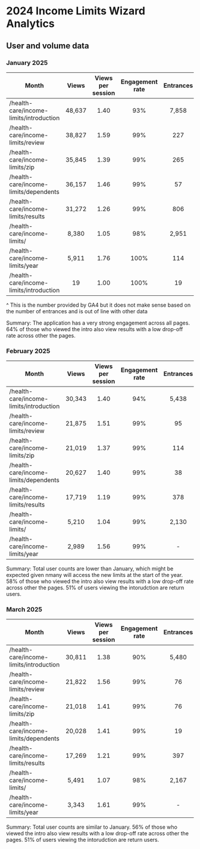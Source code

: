 # 2024 Income Limits Wizard Analytics

## User and volume data

### January 2025

|  Month	 | 	 Views 	 | 	 Views per session 	 | 	Engagement rate	 | 	 Entrances 	 | 	 Exits 	 | 	 Returning users 	 | 	 Total users 	 | 
|	---	|	 :---:	|	 :---:	|	 :---:	|	 :---: 	|	  :---: 	|	 :---:	|	  :---:	|
 | 	 /health-care/income-limits/introduction 	 | 	 48,637	 | 	 1.40 	 | 	93%	 | 	 7,858 	 | 	 7,230 	 | 	 15,980 	 | 	 28,622 	 | 
 | 	 /health-care/income-limits/review 	 | 	 38,827 	 | 	 1.59 	 | 	99%	 | 	 227 	 | 	 507 	 | 	 12,251 	 | 	 21,574 	 | 
 | 	 /health-care/income-limits/zip 	 | 	 35,845	 | 	 1.39 	 | 	99%	 | 	 265 	 | 	 636 	 | 	 13,108 	 | 	 23,028 	 | 
 | 	 /health-care/income-limits/dependents 	 | 	 36,157	 | 	 1.46 	 | 	99%	 | 	 57 	 | 	 321 	 | 	 12,456 	 | 	 21,965 	 | 
 | 	 /health-care/income-limits/results 	 | 	 31,272 | 	 1.26 	 | 	99%	 | 	 806 	 | 	 9,144^	 | 	 12,232 	 | 	 21,630 	 | 
 | 	 /health-care/income-limits/ 	 | 	 8,380 	 | 	 1.05 	 | 	98%	 | 	 2,951 	 | 	 95 	 | 	 4,531 	 | 	 7,384 	 | 
 | 	 /health-care/income-limits/year 	 | 	 5,911	 | 	 1.76 	 | 	100%	 | 	 114 	 | 	 56 	 | 	 1,715 	 | 	 3,114 	 | 
 | 	 /health-care/income-limits/introduction 	 | 	 19	 | 	 1.00 	 | 	100%	 | 	 19 	 | 	 -   	 | 	 19 	 | 	 19 	 | 

^ This is the number provided by GA4 but it does not make sense based on the number of entrances and is out of line with other data

Summary: The application has a very strong engagement across all pages. 64% of those who viewed the intro also view results with a low drop-off rate across other the pages.
 
### February 2025

|  Month	 | 	 Views 	 | 	 Views per session 	 | 	Engagement rate	 | 	 Entrances 	 | 	 Exits 	 | 	 Returning users 	 | 	 Total users 	 | 
|	---	|	 :---:	|	 :---:	|	 :---:	|	 :---: 	|	  :---: 	|	 :---:	|	  :---:	|
 | 	 /health-care/income-limits/introduction 	 | 	 30,343 	 | 	 1.40 	 | 	94%	 | 	 5,438 	 | 	 4,620 	 | 	 9,584 	 | 	 18,516 	 | 
 | 	 /health-care/income-limits/review 	 | 	 21,875 	 | 	 1.51 	 | 	99%	 | 	 95 	 | 	 264 	 | 	 6,787 	 | 	 13,332 	 | 
 | 	 /health-care/income-limits/zip 	 | 	 21,019 	 | 	 1.37 	 | 	99%	 | 	 114 	 | 	 396 	 | 	 7,253 	 | 	 14,134 	 | 
 | 	 /health-care/income-limits/dependents 	 | 	 20,627 	 | 	 1.40 	 | 	99%	 | 	 38 	 | 	 266 	 | 	 6,918 	 | 	 13,574 	 | 
 | 	 /health-care/income-limits/results 	 | 	 17,719 	 | 	 1.19 	 | 	99%	 | 	 378 	 | 	 5,097 	 | 	 6,806 	 | 	 13,369 	 | 
 | 	 /health-care/income-limits/ 	 | 	 5,210 	 | 	 1.04 	 | 	99%	 | 	 2,130 	 | 	 57 	 | 	 2,927 	 | 	 4,736 	 | 
 | 	 /health-care/income-limits/year 	 | 	 2,989 	 | 	 1.56 	 | 	99%	 | 	 -   	 | 	 76 	 | 	 895 	 | 	 1,865 	 | 

Summary: Total user counts are lower than January, which might be expected given nmany will access the new limits at the start of the year. 58% of those who viewed the intro also view results with a low drop-off rate across other the pages. 51% of users viewing the intorudction are return users.

### March 2025

|  Month	 | 	 Views 	 | 	 Views per session 	 | 	Engagement rate	 | 	 Entrances 	 | 	 Exits 	 | 	 Returning users 	 | 	 Total users 	 | 
|	---	|	 :---:	|	 :---:	|	 :---:	|	 :---: 	|	  :---: 	|	 :---:	|	  :---:	|
 | 	 /health-care/income-limits/introduction 	 | 	 30,811 	 | 	 1.38 	 | 	90%	 | 	 5,480 	 | 	 5,328 	 | 	 9,659 	 | 	 19,038 	 | 
 | 	 /health-care/income-limits/review 	 | 	 21,822 	 | 	 1.56 	 | 	99%	 | 	 76 	 | 	 453 	 | 	 6,675 	 | 	 13,052 	 | 
 | 	 /health-care/income-limits/zip 	 | 	 21,018 	 | 	 1.41 	 | 	99%	 | 	 76 	 | 	 379 	 | 	 7,086 	 | 	 13,985 	 | 
 | 	 /health-care/income-limits/dependents 	 | 	 20,028 	 | 	 1.41 	 | 	99%	 | 	 19 	 | 	 189 	 | 	 6,731 	 | 	 13,295 	 | 
 | 	 /health-care/income-limits/results 	 | 	 17,269 	 | 	 1.21 	 | 	99%	 | 	 397 	 | 	 5,024 	 | 	 6,694 	 | 	 13,071 	 | 
 | 	 /health-care/income-limits/ 	 | 	 5,491 	 | 	 1.07 	 | 	98%	 | 	 2,167 	 | 	 19 	 | 	 2,704 	 | 	 4,829 	 | 
 | 	 /health-care/income-limits/year 	 | 	 3,343 	 | 	 1.61 	 | 	99%	 | 	 -   	 | 	 152 	 | 	 914 	 | 	 2,032 	 | 

Summary: Total user counts are similar to January. 56% of those who viewed the intro also view results with a low drop-off rate across other the pages. 51% of users viewing the intorudction are return users.
